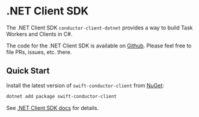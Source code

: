 # .NET Client SDK

The .NET Client SDK `conductor-client-dotnet` provides a way to build Task Workers and Clients in C#.

The code for the .NET Client SDK is available on [Github](https://github.com/swift-conductor/conductor-client-dotnet). Please feel free to file PRs, issues, etc. there. 

## Quick Start

Install the latest version of `swift-conductor-client` from [NuGet](https://www.nuget.org/packages/swift-conductor-client/):

```sh
dotnet add package swift-conductor-client
```


See [.NET Client SDK docs](https://github.com/swift-conductor/conductor-client-dotnet/blob/main/README.md) for details.
